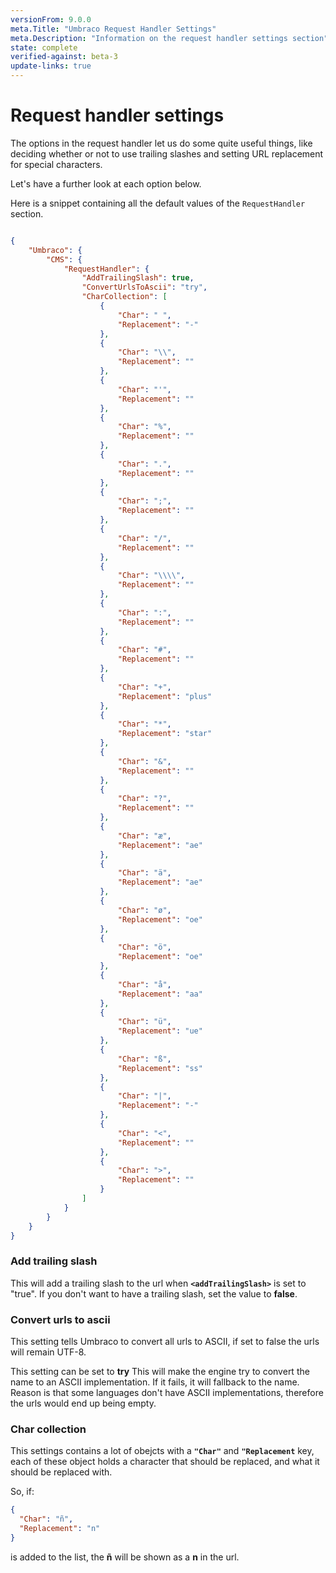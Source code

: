 ```yaml
---
versionFrom: 9.0.0
meta.Title: "Umbraco Request Handler Settings"
meta.Description: "Information on the request handler settings section"
state: complete
verified-against: beta-3
update-links: true
---
```


# Request handler settings

The options in the request handler let us do some quite useful things, like deciding whether or not to use trailing slashes and setting URL replacement for special characters.

Let's have a further look at each option below.

Here is a snippet containing all the default values of the `RequestHandler` section.

```json

{
	"Umbraco": {
		"CMS": {
			"RequestHandler": {
				"AddTrailingSlash": true,
				"ConvertUrlsToAscii": "try",
				"CharCollection": [
                    {
						"Char": " ",
						"Replacement": "-"
					},
					{
						"Char": "\\",
						"Replacement": ""
					},
					{
						"Char": "'",
						"Replacement": ""
					},
					{
						"Char": "%",
						"Replacement": ""
					},
					{
						"Char": ".",
						"Replacement": ""
					},
					{
						"Char": ";",
						"Replacement": ""
					},
					{
						"Char": "/",
						"Replacement": ""
					},
					{
						"Char": "\\\\",
						"Replacement": ""
					},
					{
						"Char": ":",
						"Replacement": ""
					},
					{
						"Char": "#",
						"Replacement": ""
					},
					{
						"Char": "+",
						"Replacement": "plus"
					},
					{
						"Char": "*",
						"Replacement": "star"
					},
					{
						"Char": "&",
						"Replacement": ""
					},
					{
						"Char": "?",
						"Replacement": ""
					},
					{
						"Char": "æ",
						"Replacement": "ae"
					},
					{
						"Char": "ä",
						"Replacement": "ae"
					},
					{
						"Char": "ø",
						"Replacement": "oe"
					},
					{
						"Char": "ö",
						"Replacement": "oe"
					},
					{
						"Char": "å",
						"Replacement": "aa"
					},
					{
						"Char": "ü",
						"Replacement": "ue"
					},
					{
						"Char": "ß",
						"Replacement": "ss"
					},
					{
						"Char": "|",
						"Replacement": "-"
					},
					{
						"Char": "<",
						"Replacement": ""
					},
					{
						"Char": ">",
						"Replacement": ""
					}
				]
			}
		}
	}
}

```

### Add trailing slash

This will add a trailing slash to the url when **`<addTrailingSlash>`** is set to "true".
If you don't want to have a trailing slash, set the value to **false**.

### Convert urls to ascii

This setting tells Umbraco to convert all urls to ASCII, if set to false the urls will remain UTF-8. 

This setting can be set to **try** This will make the engine try to convert the name to an ASCII implementation. If it fails, it will fallback to the name. Reason is that some languages don't have ASCII implementations, therefore the urls would end up being empty.

### Char collection

This settings contains a lot of obejcts with a **`"Char"`** and **`"Replacement`** key, each of these object holds a character that should be replaced, and what it should be replaced with.

So, if:

```json
{
  "Char": "ñ",
  "Replacement": "n"
}
```

is added to the list, the **ñ** will be shown as a **n** in the url.
